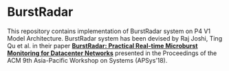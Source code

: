 # BurstRadar
This repository contains implementation of BurstRadar system on P4 V1 Model Architecture. BurstRadar system has been devised by Raj Joshi, Ting Qu et al. in their paper [**BurstRadar: Practical Real-time Microburst Monitoring for Datacenter Networks**](https://drive.google.com/open?id=1gCPpqhtfsiABZm1_1sMKfB4tm6t1Vhxs) presented in the Proceedings of the ACM 9th Asia-Pacific Workshop on Systems (APSys’18). 
